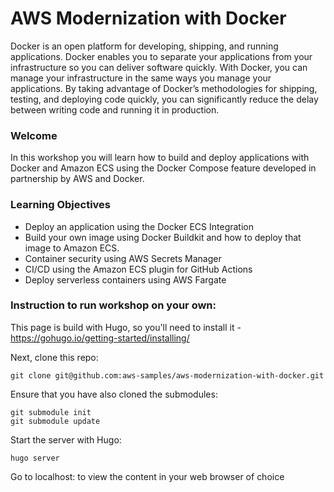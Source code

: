 

# AWS Modernization with Docker

Docker is an open platform for developing, shipping, and running applications. Docker enables you to separate your applications from your infrastructure so you can deliver software quickly. With Docker, you can manage your infrastructure in the same ways you manage your applications. By taking advantage of Docker’s methodologies for shipping, testing, and deploying code quickly, you can significantly reduce the delay between writing code and running it in production.

### Welcome

In this workshop you will learn how to build and deploy applications with Docker and Amazon ECS using the Docker Compose feature developed in partnership by AWS and Docker. 

### Learning Objectives
- Deploy an application using the Docker ECS Integration
- Build your own image using Docker Buildkit and how to deploy that image to Amazon ECS.
- Container security using AWS Secrets Manager
- CI/CD using the Amazon ECS plugin for GitHub Actions
- Deploy serverless containers using AWS Fargate

### Instruction to run workshop on your own: 

This page is build with Hugo, so you'll need to install it - https://gohugo.io/getting-started/installing/

Next, clone this repo: 

```
git clone git@github.com:aws-samples/aws-modernization-with-docker.git
```

Ensure that you have also cloned the submodules:

```
git submodule init
git submodule update
```

Start the server with Hugo:
```
hugo server
```

Go to localhost: to view the content in your web browser of choice